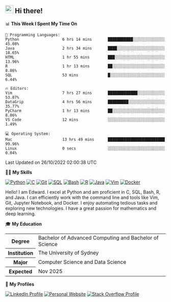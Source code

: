 ## <a href="#"><img src="https://media.giphy.com/media/hvRJCLFzcasrR4ia7z/giphy.gif" width="25px" height="25px"></a> Hi there!

<!--START_SECTION:waka-->
📊 **This Week I Spent My Time On** 

```text
💬 Programming Languages: 
Python                   6 hrs 14 mins       ███████████░░░░░░░░░░░░░░   45.08% 
Java                     2 hrs 34 mins       ████░░░░░░░░░░░░░░░░░░░░░   18.65% 
HTML                     1 hr 55 mins        ███░░░░░░░░░░░░░░░░░░░░░░   13.96% 
R                        1 hr 13 mins        ██░░░░░░░░░░░░░░░░░░░░░░░   8.86% 
SQL                      53 mins             █░░░░░░░░░░░░░░░░░░░░░░░░   6.44%

🔥 Editors: 
Vim                      7 hrs 27 mins       █████████████░░░░░░░░░░░░   53.87% 
DataGrip                 4 hrs 56 mins       █████████░░░░░░░░░░░░░░░░   35.77% 
PyCharm                  1 hr 13 mins        ██░░░░░░░░░░░░░░░░░░░░░░░   8.86% 
VS Code                  12 mins             ░░░░░░░░░░░░░░░░░░░░░░░░░   1.49%

💻 Operating System: 
Mac                      13 hrs 49 mins      █████████████████████████   99.96% 
Linux                    0 secs              ░░░░░░░░░░░░░░░░░░░░░░░░░   0.04%

```


 Last Updated on 26/10/2022 02:00:38 UTC
<!--END_SECTION:waka-->

💪🏻 **My Skills**

[![Python](https://img.shields.io/badge/-Python-yellow?style=flat-square&logo=Python)](#)
[![C     ](https://img.shields.io/badge/-C-blue?style=flat-square&logo=C)](#)
[![Git   ](https://img.shields.io/badge/-Git-grey?style=flat-square&logo=Git)](#)
[![SQL   ](https://img.shields.io/badge/-SQL-grey?style=flat-square&logo=SQLite)](#)
[![Bash  ](https://img.shields.io/badge/-Bash-grey?style=flat-square&logo=GNU-Bash)](#)
[![R     ](https://img.shields.io/badge/-R-grey?style=flat-square&logo=R)](#)
[![Java  ](https://img.shields.io/badge/-Java-grey?style=flat-square&logo=OpenJDK)](#)
[![Vim   ](https://img.shields.io/badge/-Vim-grey?style=flat-square&logo=Vim)](#)
[![Docker](https://img.shields.io/badge/-Docker-grey?style=flat-square&logo=Docker)](#)

Hello! I am Edward. I excel at Python and am proficient in C, SQL, Bash, R, and
Java. I can efficiently work with the command line and tools like Vim, Git,
Jupyter Notebook, and Docker. I enjoy automating tedious tasks and exploring new
technologies. I have a great passion for mathematics and deep learning.

🎓 **My Education**

<table>
<tr>
    <th>Degree</th>
    <td>Bachelor of Advanced Computing and Bachelor of Science</td>
</tr>
<tr>
    <th>Institution</th>
    <td>The University of Sydney</td>
</tr>
<tr>
    <th>Major</th>
    <td>Computer Science and Data Science</td>
</tr>
<tr>
    <th>Expected</th>
    <td>Nov 2025</td>
</tr>
</table>

🔗 **My Profiles**

[![LinkedIn Profile](https://img.shields.io/badge/-LinkedIn-blue?style=social&logo=LinkedIn)](https://www.linkedin.com/in/ziao-ji)
[![Personal Website](https://img.shields.io/badge/-Personal%20Website-blue?style=social&logo=Bootstrap)](https://jiziao.works)
[![Stack Overflow Profile](https://img.shields.io/badge/-Stack%20Overflow-blue?style=social&logo=StackOverflow)](https://stackoverflow.com/users/11658924/spearandshield)
